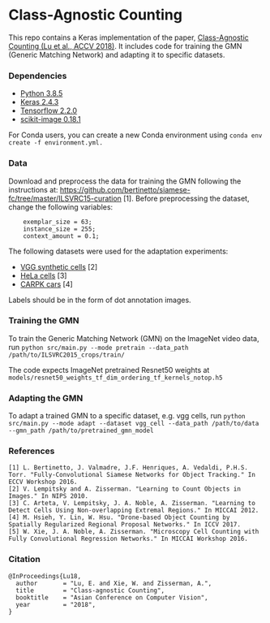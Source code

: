 # Class-Agnostic Counting

This repo contains a Keras implementation of the paper,     [Class-Agnostic Counting (Lu et al., ACCV 2018)](https://arxiv.org/abs/1811.00472). It includes code for training the GMN (Generic Matching Network) and adapting it to specific datasets.
 
### Dependencies
- [Python 3.8.5](https://www.python.org/downloads/)
- [Keras 2.4.3](https://keras.io/)
- [Tensorflow 2.2.0](https://www.tensorflow.org/)
- [scikit-image 0.18.1](https://scikit-image.org/)

For Conda users, you can create a new Conda environment using `conda env create -f environment.yml.`

### Data
Download and preprocess the data for training the GMN following the instructions at: https://github.com/bertinetto/siamese-fc/tree/master/ILSVRC15-curation [1]. 
Before preprocessing the dataset, change the following variables:
```
    exemplar_size = 63;
    instance_size = 255;
    context_amount = 0.1;
```
The following datasets were used for the adaptation experiments:
- [VGG synthetic cells](http://www.robots.ox.ac.uk/~vgg/research/counting/index_org.html) [2]
- [HeLa cells](http://www.robots.ox.ac.uk/~vgg/software/cell_detection/) [3]
- [CARPK cars](https://lafi.github.io/LPN/) [4]

Labels should be in the form of dot annotation images.

### Training the GMN
To train the Generic Matching Network (GMN) on the ImageNet video data, run
`python src/main.py --mode pretrain --data_path /path/to/ILSVRC2015_crops/train/`

The code expects ImageNet pretrained Resnet50 weights at
`models/resnet50_weights_tf_dim_ordering_tf_kernels_notop.h5`

### Adapting the GMN
To adapt a trained GMN to a specific dataset, e.g. vgg cells, run
`python src/main.py --mode adapt --dataset vgg_cell --data_path /path/to/data --gmn_path /path/to/pretrained_gmn_model`

### References
```
[1] L. Bertinetto, J. Valmadre, J.F. Henriques, A. Vedaldi, P.H.S. Torr. "Fully-Convolutional Siamese Networks for Object Tracking." In ECCV Workshop 2016.
[2] V. Lempitsky and A. Zisserman. "Learning to Count Objects in Images." In NIPS 2010.
[3] C. Arteta, V. Lempitsky, J. A. Noble, A. Zisserman. "Learning to Detect Cells Using Non-overlapping Extremal Regions." In MICCAI 2012.
[4] M. Hsieh, Y. Lin, W. Hsu. "Drone-based Object Counting by Spatially Regularized Regional Proposal Networks." In ICCV 2017.
[5] W. Xie, J. A. Noble, A. Zisserman. "Microscopy Cell Counting with Fully Convolutional Regression Networks." In MICCAI Workshop 2016.
```

### Citation
```
@InProceedings{Lu18,
  author       = "Lu, E. and Xie, W. and Zisserman, A.",
  title        = "Class-agnostic Counting",
  booktitle    = "Asian Conference on Computer Vision",
  year         = "2018",
}
```

